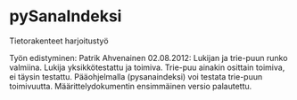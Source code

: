 pySanaIndeksi
=============

Tietorakenteet harjoitustyö

Työn edistyminen:
Patrik Ahvenainen 02.08.2012:
Lukijan ja trie-puun runko valmiina. Lukija yksikkötestattu ja toimiva.
Trie-puu ainakin osittain toimiva, ei täysin testattu.
Pääohjelmalla (pysanaindeksi) voi testata trie-puun toimivuutta. 
Määrittelydokumentin ensimmäinen versio palautettu.
